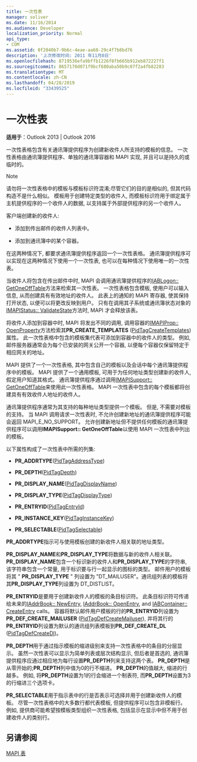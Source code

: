 ```yaml
---
title: 一次性表
manager: soliver
ms.date: 11/16/2014
ms.audience: Developer
localization_priority: Normal
api_type:
- COM
ms.assetid: 0f2040b7-9b6c-4eae-aa68-29c4f7b8bd76
description: '上次修改时间: 2011 年11月8日'
ms.openlocfilehash: 8719536efa9bffb1226f8fb665b912eb872227f1
ms.sourcegitcommit: 8657170d071f9bcf680aba50b9c07f2a4fb82283
ms.translationtype: MT
ms.contentlocale: zh-CN
ms.lasthandoff: 04/28/2019
ms.locfileid: "33439525"
---
```

# <a name="one-off-tables"></a>一次性表

**适用于**：Outlook 2013 | Outlook 2016 
  
一次性表格包含有关通讯簿提供程序为创建新收件人所支持的模板的信息。 一次性表格由通讯簿提供程序、单独的通讯簿容器和 MAPI 实现, 并且可以是持久的或临时的。 
  
> [!NOTE]
> 请勿将一次性表格中的模板与模板标识符混淆;尽管它们的目的是相似的, 但其代码构造不是什么相似。 模板用于创建特定类型的收件人, 而模板标识符用于绑定属于主机提供程序的一个收件人的数据, 以支持属于外部提供程序的另一个收件人。 
  
客户端创建新的收件人:
  
- 添加到传出邮件的收件人列表中。
    
- 添加到通讯簿中的某个容器。
    
在这两种情况下, 都要求通讯簿提供程序返回一个一次性表格。 通讯簿提供程序可以实现在这两种情况下使用一个一次性表, 也可以在每种情况下使用唯一的一次性表。 
  
当收件人将包含在传出邮件中时, MAPI 会调用通讯簿提供程序的[IABLogon:: GetOneOffTable](iablogon-getoneofftable.md)方法来检索其一次性表。 一次性表格包含模板, 使用户可以输入信息, 从而创建具有有效地址的收件人。 此表上的通知的 MAPI 寄存器, 使其保持打开状态, 以便可以将更改反映到用户。 只有在调用其子系统或通讯簿状态对象的[IMAPIStatus:: ValidateState](imapistatus-validatestate.md)方法时, MAPI 才会释放该表。 
  
将收件人添加到容器中时, MAPI 将发出不同的调用, 调用容器的[IMAPIProp:: OpenProperty](imapiprop-openproperty.md)方法检索其**PR_CREATE_TEMPLATES** ([PidTagCreateTemplates](pidtagcreatetemplates-canonical-property.md)) 属性。 此一次性表格中包含的模板集代表可添加到容器中的收件人的类型。 例如, 邮件服务器通常会为每个已安装的网关公开一个容器, 以便每个容器仅保留特定于相应网关的地址。
  
MAPI 提供了一个一次性表格, 其中包含自己的模板以及会话中每个通讯簿提供程序中的模板。 MAPI 提供了一个通用模板, 可用于为任何地址类型创建新的收件人, 假定用户知道其格式。 通讯簿提供程序通过调用[IMAPISupport:: GetOneOffTable](imapisupport-getoneofftable.md)来使用此一次性表格。 MAPI 一次性表中包含的每个模板都将创建具有有效收件人地址的收件人。
  
通讯簿提供程序通常为其支持的每种地址类型提供一个模板。 但是, 不需要对模板的支持。 当 MAPI 调用请求一次性表时, 不允许创建新地址的通讯簿提供程序可能会返回 MAPI_E_NO_SUPPORT。 允许创建新地址但不提供任何模板的通讯簿提供程序可以调用**IMAPISupport:: GetOneOffTable**以使用 MAPI 一次性表中列出的模板。 
  
以下属性构成了一次性表中所需的列集:
  
- **PR_ADDRTYPE**([PidTagAddressType](pidtagaddresstype-canonical-property.md))
    
- **PR_DEPTH**([PidTagDepth](pidtagdepth-canonical-property.md))
    
- **PR_DISPLAY_NAME**([PidTagDisplayName](pidtagdisplayname-canonical-property.md))
    
- **PR_DISPLAY_TYPE**([PidTagDisplayType](pidtagdisplaytype-canonical-property.md))
    
- **PR_ENTRYID**([PidTagEntryId](pidtagentryid-canonical-property.md))
    
- **PR_INSTANCE_KEY**([PidTagInstanceKey](pidtaginstancekey-canonical-property.md))
    
- **PR_SELECTABLE**([PidTagSelectable](pidtagselectable-canonical-property.md))
    
 **PR_ADDRTYPE**指示可与使用模板创建的新收件人相关联的地址类型。 
  
 **PR_DISPLAY_NAME**和**PR_DISPLAY_TYPE**将数据与新的收件人相关联。 **PR_DISPLAY_NAME**包含一个标识新的收件人和**PR_DISPLAY_TYPE**的字符串, 该字符串包含一个常量, 用于标识要与行一起显示的图标的类型。 邮件用户的模板将其 " **PR_DISPLAY_TYPE** " 列设置为 "DT_MAILUSER"。通讯组列表的模板将其**PR_DISPLAY_TYPE**列设置为 DT_DISTLIST。 
  
 **PR_ENTRYID**是要用于创建新收件人的模板的条目标识符。 此条目标识符可传递给未来的[IAddrBook:: NewEntry](iaddrbook-newentry.md), [IAddrBook:: OpenEntry](iaddrbook-openentry.md), and [IABContainer:: CreateEntry](iabcontainer-createentry.md) calls。 容器将默认邮件用户模板的行的**PR_ENTRYID**列设置为**PR_DEF_CREATE_MAILUSER** ([PidTagDefCreateMailuser](pidtagdefcreatemailuser-canonical-property.md)), 并将其行的**PR_ENTRYID**列设置为默认的通讯组列表模板到**PR_DEF_CREATE_DL** ([PidTagDefCreateDl](pidtagdefcreatedl-canonical-property.md))。 
  
 **PR_DEPTH**用于通过指示模板的缩进级别来支持一次性表格中的条目的分层显示。 虽然一次性表可以显示为简单列表或层次结构显示, 但后者是首选的, 通讯簿提供程序应通过相应地为每行设置**PR_DEPTH**列来支持这两个表。 **PR_DEPTH**是从零开始的;**PR_DEPTH**列中值为0的行不缩进。 **PR_DEPTH**的值越大, 缩进的行越多。 例如, 将**PR_DEPTH**设置为1的行会缩进一个制表符, 而**PR_DEPTH**设置为3的行缩进三个选项卡。 
  
 **PR_SELECTABLE**用于指示表中的行是否表示可选择并用于创建新收件人的模板。 尽管一次性表格中的大多数行都代表模板, 但提供程序可以包含非模板行。 例如, 提供商可能希望按模板类型组织一次性表格, 包括显示在显示中但不用于创建收件人的类别行。 
  
## <a name="see-also"></a>另请参阅



[MAPI 表](mapi-tables.md)

